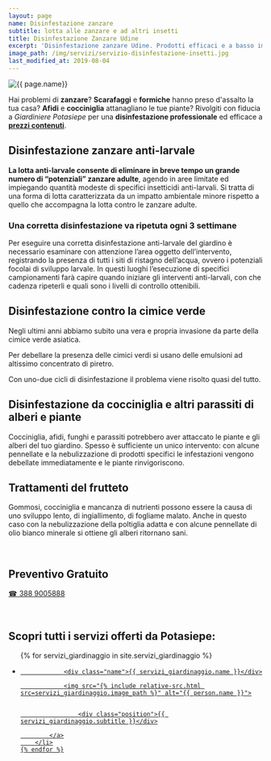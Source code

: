 ```yaml
---
layout: page
name: Disinfestazione zanzare
subtitle: lotta alle zanzare e ad altri insetti
title: Disinfestazione Zanzare Udine
excerpt: 'Disinfestazione zanzare Udine. Prodotti efficaci e a basso impatto ambientale contro le zanzare e altri insetti.'
image_path: /img/servizi/servizio-disinfestazione-insetti.jpg
last_modified_at: 2019-08-04
---
```

<img src="{{ page.image_path }}" alt="{{ page.name}}" title="{{ page.name }}"/>

Hai problemi di **zanzare**? **Scarafaggi** e **formiche** hanno preso d'assalto la tua casa? **Afidi** e **cocciniglia** attanagliano le tue piante? Rivolgiti con fiducia a *Giardiniere Potasiepe* per una **disinfestazione professionale** ed efficace a **[prezzi contenuti](/prezzi/ "Vedi i prezzi in dettaglio")**.

## Disinfestazione zanzare anti-larvale

**La lotta anti-larvale consente di eliminare in breve tempo un grande numero di “potenziali” zanzare adulte**, agendo in aree limitate ed impiegando quantità modeste di specifici insetticidi anti-larvali. Si tratta di una forma di lotta caratterizzata da un impatto ambientale minore rispetto a quello che accompagna la lotta contro le zanzare adulte.

### Una corretta disinfestazione va ripetuta ogni 3 settimane

Per eseguire una corretta disinfestazione anti-larvale del giardino è necessario esaminare con attenzione l’area oggetto dell’intervento, registrando la presenza di tutti i siti di ristagno dell’acqua, ovvero i potenziali focolai di sviluppo larvale. In questi luoghi l’esecuzione di specifici campionamenti farà capire quando iniziare gli interventi anti-larvali, con che cadenza ripeterli e quali sono i livelli di controllo ottenibili.

## Disinfestazione contro la cimice verde

Negli ultimi anni abbiamo subito una vera e propria invasione da parte della cimice verde asiatica.

Per debellare la presenza delle cimici verdi si usano delle emulsioni ad altissimo concentrato di piretro.

Con uno-due cicli di disinfestazione il problema viene risolto quasi del tutto.

## Disinfestazione da cocciniglia e altri parassiti di alberi e piante

Cocciniglia, afidi, funghi e parassiti potrebbero aver attaccato le piante e gli alberi del tuo giardino. Spesso è sufficiente un unico intervento: con alcune pennellate e la nebulizzazione di prodotti specifici le infestazioni vengono debellate immediatamente e le piante rinvigoriscono.

## Trattamenti del frutteto

Gommosi, cocciniglia e mancanza di nutrienti possono essere la causa di uno sviluppo lento, di ingiallimento, di fogliame malato. Anche in questo caso con la nebulizzazione della poltiglia adatta e con alcune pennellate di olio bianco minerale si ottiene gli alberi ritornano sani.

<br/>
<div class="text-center">
  <h2>Preventivo Gratuito</h2>
  <a title="numero di telefono di Potasiepe Giardiniere +393889005888" href="tel:+393889005888" class="button">&#9742; 388 9005888</a>
</div>
<br/><br/>

## Scopri tutti i servizi offerti da Potasiepe:

<div class="list-collection">
<ul>
	{% for servizi_giardinaggio in site.servizi_giardinaggio %}
		<li>
			<a href="{{ site.baseurl }}{{ servizi_giardinaggio.url }}">

				<div class="name">{{ servizi_giardinaggio.name }}</div>

				<img src="{% include relative-src.html src=servizi_giardinaggio.image_path %}" alt="{{ person.name }}">


					<div class="position">{{ servizi_giardinaggio.subtitle }}</div>

			</a>
		</li>
	{% endfor %}

</ul>
</div>
